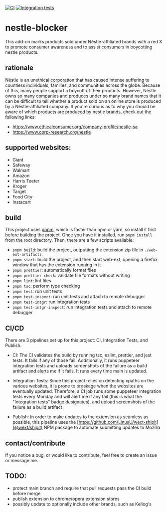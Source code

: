 [![CI](https://github.com/isaac-j-miller/nestle-blocker/actions/workflows/branch-check.yml/badge.svg?branch=main)](https://github.com/isaac-j-miller/nestle-blocker/actions/workflows/branch-check.yml) [![Integration tests](https://github.com/isaac-j-miller/nestle-blocker/actions/workflows/intgr-test.yml/badge.svg?branch=main)](https://github.com/isaac-j-miller/nestle-blocker/actions/workflows/intgr-test.yml)

# nestle-blocker

This add-on marks products sold under Néstle-affiliated brands with a red X to promote consumer awareness and to assist consumers in boycotting nestle products.

## rationale

Néstle is an unethical corporation that has caused intense suffering to countless individuals, families, and communities across the globe. Because of this, many people support a boycott of their products. However, Néstle owns so many companies and produces under so many brand names that it can be difficult to tell whether a product sold on an online store is produced by a Néstle-affiliated company.
If you're curious as to why you should be aware of which products are produced by nestle brands, check out the following links:

- https://www.ethicalconsumer.org/company-profile/nestle-sa
- https://www.corp-research.org/nestle

## supported websites:

- Giant
- Safeway
- Walmart
- Amazon
- Harris Teeter
- Kroger
- Target
- Food City
- Instacart

## build

This project uses [pnpm](https://pnpm.io/), which is faster than npm or yarn, so install it first before building the project. Once you have it installed, run `pnpm install` from the root directory. Then, there are a few scripts available:

- `pnpm build`: build the project, outputting the extension zip file in `./web-ext-artifacts`
- `pnpm start`: build the project, and then start web-ext, opening a firefox window that has the extension running in it
- `pnpm prettier`: automatically format files
- `pnpm prettier-check`: validate file formats without writing
- `pnpm lint`: lint files
- `pnpm tsc`: perform type checking
- `pnpm test`: run unit tests
- `pnpm test-inspect`: run unit tests and attach to remote debugger
- `pnpm test-intgr`: run integration tests
- `pnpm test-intgr-inspect`: run integration tests and attach to remote debugger

## CI/CD

There are 3 pipelines set up for this project: CI, Integration Tests, and Publish.

- CI: The CI validates the build by running tsc, eslint, prettier, and jest tests. It fails if any of those fail. Additionally, it runs puppeteer integration tests and uploads screenshots of the failure as a build artifact and alerts me if it fails. It runs every time main is updated.

- Integration Tests: Since this project relies on detecting xpaths on the various websites, it is prone to breakage when the websites are eventually updated. Therefore, a CI job runs some puppeteer integration tests every Monday and will alert me if any fail (this is what the "Integration tests" badge designates), and upload screenshots of the failure as a build artifact

- Publish: In order to make updates to the extension as seamless as possible, this pipeline uses the [https://github.com/LinusU/wext-shipit](@wext/shipit) NPM package to automate submitting updates to Mozilla

## contact/contribute

If you notice a bug, or would like to contribute, feel free to create an issue or message me.

## TODO:

- protect main branch and require that pull requests pass the CI build before merge
- publish extension to chrome/opera extension stores
- possibly update to optionally include other brands, such as Kellog's
